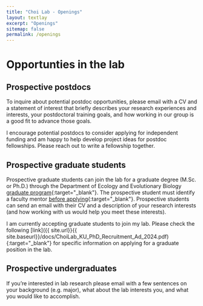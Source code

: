 ```yaml
---
title: "Choi Lab - Openings"
layout: textlay
excerpt: "Openings"
sitemap: false
permalink: /openings
---
```

# Opportunties in the lab

## Prospective postdocs

To inquire about potential postdoc opportunities, please email with a CV and a statement of interest that briefly describes your research experiences and interests, your postdoctoral training goals, and how working in our group is a good fit to advance those goals.

I encourage potential postdocs to consider applying for independent funding and am happy to help develop project ideas for postdoc fellowships. Please reach out to write a fellowship together.

## Prospective graduate students

Prospective graduate students can join the lab for a graduate degree (M.Sc. or Ph.D.) through the  Department of Ecology and Evolutionary Biology [graduate program](https://eeb.ku.edu/graduate-programs){:target="_blank"}. The prospective student must identify a faculty mentor [before applying](https://eeb.ku.edu/how-apply){:target="_blank"}. Prospective students can send an email with their CV and a description of your research interests (and how working with us would help you meet these interests).

I am currently accepting graduate students to join my lab. Please check the following [link]({{ site.url}}{{ site.baseurl}}/docs/ChoiLab_KU_PhD_Recruitment_Ad_2024.pdf){:target="_blank"} for specific information on applying for a graduate position in the lab.

## Prospective undergraduates

If you’re interested in lab research please email with a few sentences on your background (e.g. major), what about the lab interests you, and what you would like to accomplish.

<br><br><br>